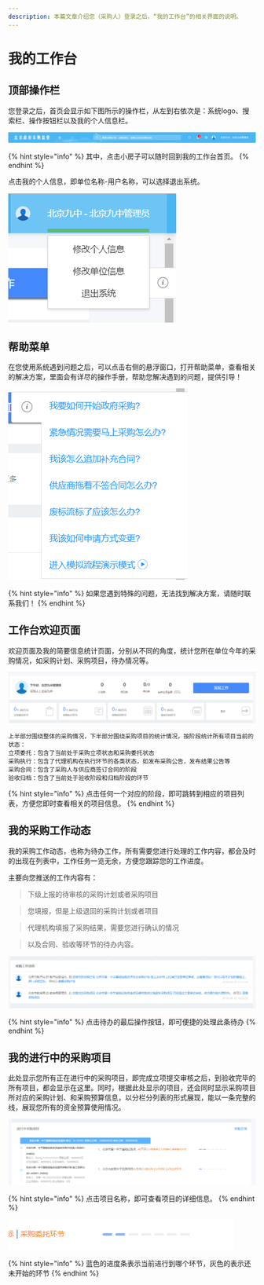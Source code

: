 ```yaml
---
description: 本篇文章介绍您（采购人）登录之后，“我的工作台”的相关界面的说明。
---
```


# 我的工作台

## 顶部操作栏

您登录之后，首页会显示如下图所示的操作栏，从左到右依次是：系统logo、搜索栏、操作按钮栏以及我的个人信息栏。

![&#x9876;&#x90E8;&#x64CD;&#x4F5C;&#x680F;&#x793A;&#x4F8B;](.gitbook/assets/image%20%283%29.png)

{% hint style="info" %}
其中，点击小房子可以随时回到我的工作台首页。
{% endhint %}

点击我的个人信息，即单位名称-用户名称，可以选择退出系统。

![&#x70B9;&#x51FB;&#x5373;&#x53EF;&#x9000;&#x51FA;&#x7CFB;&#x7EDF;](.gitbook/assets/image%20%289%29.png)

## 帮助菜单

在您使用系统遇到问题之后，可以点击右侧的悬浮窗口，打开帮助菜单，查看相关的解决方案，里面会有详尽的操作手册，帮助您解决遇到的问题，提供引导！

![&#x53F3;&#x4FA7;&#x60AC;&#x6D6E;&#x5BFC;&#x822A;&#x83DC;&#x5355;](.gitbook/assets/image.png)

{% hint style="info" %}
如果您遇到特殊的问题，无法找到解决方案，请随时联系我们！
{% endhint %}

## 工作台欢迎页面

欢迎页面及我的简要信息统计页面，分别从不同的角度，统计您所在单位今年的采购情况，如采购计划、采购项目，待办情况等。

![&#x6B22;&#x8FCE;&#x9875;&#x9762;&#x53CA;&#x76F8;&#x5173;&#x7684;&#x7EDF;&#x8BA1;&#x4FE1;&#x606F;](.gitbook/assets/image%20%281%29.png)

```
上半部分围绕整体的采购情况，下半部分围绕采购项目的统计情况，按阶段统计所有项目当前的状态：
立项委托：包含了当前处于采购立项状态和采购委托状态
采购执行：包含了代理机构在执行环节的各类状态，如发布采购公告，发布结果公告等
采购合同：包含了采购人与供应商签订合同的阶段
验收归档：包含了当前处于验收阶段和归档阶段的环节
```

{% hint style="info" %}
点击任何一个对应的阶段，即可跳转到相应的项目列表，方便您即时查看相关的项目信息。
{% endhint %}

## 我的采购工作动态

我的采购工作动态，也称为待办工作，所有需要您进行处理的工作内容，都会及时的出现在列表中，工作任务一览无余，方便您跟踪您的工作进度。

主要向您推送的工作内容有：

> 下级上报的待审核的采购计划或者采购项目

> 您填报，但是上级退回的采购计划或者项目

> 代理机构填报了采购结果，需要您进行确认的情况

> 以及合同、验收等环节的待办内容。

![&#x6211;&#x7684;&#x91C7;&#x8D2D;&#x5DE5;&#x4F5C;&#x52A8;&#x6001;](.gitbook/assets/image%20%282%29.png)

{% hint style="info" %}
点击待办的最后操作按钮，即可便捷的处理此条待办
{% endhint %}

## 我的进行中的采购项目

此处显示您所有正在进行中的采购项目，即完成立项提交审核之后，到验收完毕的所有项目，都会显示在这里。同时，根据此处显示的项目，还会同时显示采购项目所对应的采购计划、和采购预算信息，以分栏分列表的形式展现，能以一条完整的线，展现您所有的资金预算使用情况。

![&#x6211;&#x7684;&#x8FDB;&#x884C;&#x4E2D;&#x7684;&#x91C7;&#x8D2D;&#x9879;&#x76EE;](.gitbook/assets/image%20%2811%29.png)

{% hint style="info" %}
点击项目名称，即可查看项目的详细信息。
{% endhint %}

![&#x9879;&#x76EE;&#x8FDB;&#x5EA6;&#x5C55;&#x793A;](.gitbook/assets/image%20%285%29.png)

{% hint style="info" %}
蓝色的进度条表示当前进行到哪个环节，灰色的表示还未开始的环节
{% endhint %}

